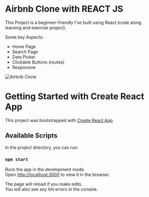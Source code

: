 # Airbnb Clone with REACT JS

This Project is a beginner-friendly I've built using React (code along learning and exercise project).

Some key Aspects:

- Home Page
- Search Page
- Date Picker
- Clickable Buttons (routes)
- Responsive


![Airbnb Clone](./src/assets/airbnb.gif)

# Getting Started with Create React App

This project was bootstrapped with [Create React App](https://github.com/facebook/create-react-app).

## Available Scripts

In the project directory, you can run:

### `npm start`

Runs the app in the development mode.\
Open [http://localhost:3000](http://localhost:3000) to view it in the browser.

The page will reload if you make edits.\
You will also see any lint errors in the console.
